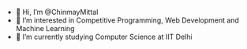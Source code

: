 - 👋 Hi, I’m @ChinmayMittal
- 👀 I’m interested in Competitive Programming, Web Development and Machine Learning
- 🌱 I’m currently studying Computer Science at IIT Delhi


<!---
ChinmayMittal/ChinmayMittal is a ✨ special ✨ repository because its `README.md` (this file) appears on your GitHub profile.
You can click the Preview link to take a look at your changes.
--->
